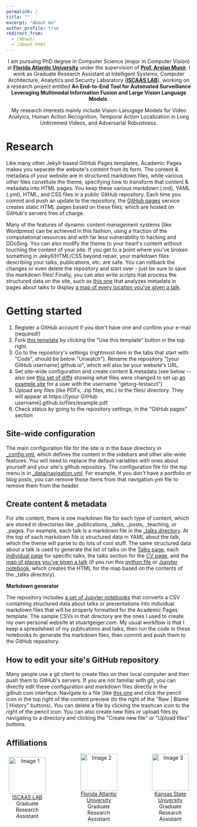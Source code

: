 ```yaml
---
permalink: /
title: ""
excerpt: "About me"
author_profile: true
redirect_from: 
  - /about/
  - /about.html
---
```


<div align="center">
  <p> I am pursuing PhD degree in Computer Science (major in Computer Vision) at <a href="https://www.fau.edu/"><b>Florida Atlantic University</b></a> under the supervision of <a href="https://munir.iscaaslab.com/"><b>Prof. Arslan Munir</b></a>. I work as Graduate Research Assistant at Intelligent Systems, Computer Architecture, Analytics and Security Laboratory (<a href="https://iscaaslab.com/"><b>ISCAAS LAB</b></a>), working on a research project entitled <b>An End-to-End Tool for Automated Surveillance Leveraging Multimodal Information Fusion and Large Vision Language Models</b>. </p>
  <p>My research interests mainly include Vision-Lanugage Models for Video Analyics, Human Action Recognition, Temporal Action Localization in Long Untirmmed Videos, and Adversarial Robustness. </p> 
</div>


Research
======
Like many other Jekyll-based GitHub Pages templates, Academic Pages makes you separate the website's content from its form. The content & metadata of your website are in structured markdown files, while various other files constitute the theme, specifying how to transform that content & metadata into HTML pages. You keep these various markdown (.md), YAML (.yml), HTML, and CSS files in a public GitHub repository. Each time you commit and push an update to the repository, the [GitHub pages](https://pages.github.com/) service creates static HTML pages based on these files, which are hosted on GitHub's servers free of charge.

Many of the features of dynamic content management systems (like Wordpress) can be achieved in this fashion, using a fraction of the computational resources and with far less vulnerability to hacking and DDoSing. You can also modify the theme to your heart's content without touching the content of your site. If you get to a point where you've broken something in Jekyll/HTML/CSS beyond repair, your markdown files describing your talks, publications, etc. are safe. You can rollback the changes or even delete the repository and start over - just be sure to save the markdown files! Finally, you can also write scripts that process the structured data on the site, such as [this one](https://github.com/academicpages/academicpages.github.io/blob/master/talkmap.ipynb) that analyzes metadata in pages about talks to display [a map of every location you've given a talk](https://academicpages.github.io/talkmap.html).

Getting started
======
1. Register a GitHub account if you don't have one and confirm your e-mail (required!)
1. Fork [this template](https://github.com/academicpages/academicpages.github.io) by clicking the "Use this template" button in the top right. 
1. Go to the repository's settings (rightmost item in the tabs that start with "Code", should be below "Unwatch"). Rename the repository "[your GitHub username].github.io", which will also be your website's URL.
1. Set site-wide configuration and create content & metadata (see below -- also see [this set of diffs](http://archive.is/3TPas) showing what files were changed to set up [an example site](https://getorg-testacct.github.io) for a user with the username "getorg-testacct")
1. Upload any files (like PDFs, .zip files, etc.) to the files/ directory. They will appear at https://[your GitHub username].github.io/files/example.pdf.  
1. Check status by going to the repository settings, in the "GitHub pages" section

Site-wide configuration
------
The main configuration file for the site is in the base directory in [_config.yml](https://github.com/academicpages/academicpages.github.io/blob/master/_config.yml), which defines the content in the sidebars and other site-wide features. You will need to replace the default variables with ones about yourself and your site's github repository. The configuration file for the top menu is in [_data/navigation.yml](https://github.com/academicpages/academicpages.github.io/blob/master/_data/navigation.yml). For example, if you don't have a portfolio or blog posts, you can remove those items from that navigation.yml file to remove them from the header. 

Create content & metadata
------
For site content, there is one markdown file for each type of content, which are stored in directories like _publications, _talks, _posts, _teaching, or _pages. For example, each talk is a markdown file in the [_talks directory](https://github.com/academicpages/academicpages.github.io/tree/master/_talks). At the top of each markdown file is structured data in YAML about the talk, which the theme will parse to do lots of cool stuff. The same structured data about a talk is used to generate the list of talks on the [Talks page](https://academicpages.github.io/talks), each [individual page](https://academicpages.github.io/talks/2012-03-01-talk-1) for specific talks, the talks section for the [CV page](https://academicpages.github.io/cv), and the [map of places you've given a talk](https://academicpages.github.io/talkmap.html) (if you run this [python file](https://github.com/academicpages/academicpages.github.io/blob/master/talkmap.py) or [Jupyter notebook](https://github.com/academicpages/academicpages.github.io/blob/master/talkmap.ipynb), which creates the HTML for the map based on the contents of the _talks directory).

**Markdown generator**

The repository includes [a set of Jupyter notebooks](https://github.com/academicpages/academicpages.github.io/tree/master/markdown_generator
) that converts a CSV containing structured data about talks or presentations into individual markdown files that will be properly formatted for the Academic Pages template. The sample CSVs in that directory are the ones I used to create my own personal website at stuartgeiger.com. My usual workflow is that I keep a spreadsheet of my publications and talks, then run the code in these notebooks to generate the markdown files, then commit and push them to the GitHub repository.

How to edit your site's GitHub repository
------
Many people use a git client to create files on their local computer and then push them to GitHub's servers. If you are not familiar with git, you can directly edit these configuration and markdown files directly in the github.com interface. Navigate to a file (like [this one](https://github.com/academicpages/academicpages.github.io/blob/master/_talks/2012-03-01-talk-1.md) and click the pencil icon in the top right of the content preview (to the right of the "Raw | Blame | History" buttons). You can delete a file by clicking the trashcan icon to the right of the pencil icon. You can also create new files or upload files by navigating to a directory and clicking the "Create new file" or "Upload files" buttons. 


Affiliations
------
<div style="display: flex; justify-content: center; gap: 80px; align-items: center;">
  <div style="text-align: center;">
    <img src="https://hayatkhan8660-maker.github.io/hayatu.github.io/images/Iscaas.png" alt="Image 1" style="width: 100px; height: auto;">
    <p style="margin: 0; padding: 0;"><a href="https://iscaaslab.com/" target="_blank">ISCAAS LAB</a></p>
    <p style="margin: 0; padding: 0;">Graduate Research Assistant</p>
  </div>
  <div style="text-align: center;">
    <img src="https://hayatkhan8660-maker.github.io/hayatu.github.io/images/FAU.png" alt="Image 2" style="width: 100px; height: auto;">
    <p style="margin: 0; padding: 0;"><a href="https://www.fau.edu/" target="_blank">Florida Atlantic University</a></p>
    <p style="margin: 0; padding: 0;">Graduate Research Assistant</p>
  </div>
  <div style="text-align: center;">
    <img src="https://hayatkhan8660-maker.github.io/hayatu.github.io/images/KSU.png" alt="Image 3" style="width: 100px; height: auto;">
     <p style="margin: 0; padding: 0;"><a href="https://www.k-state.edu/" target="_blank">Kansas State University</a></p>
    <p style="margin: 0; padding: 0;">Graduate Research Assistant</p>
  </div>
</div>
